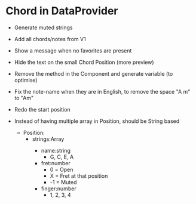 Chord in DataProvider
=====================

* Generate muted strings

* Add all chords/notes from V1

* Show a message when no favorites are present
* Hide the text on the small Chord Position (more preview)
* Remove the method in the Component and generate variable (to optimise)
* Fix the note-name when they are in English, to remove the space "A m" to "Am"

* Redo the start position

* Instead of having multiple array in Position, should be String based
    * Position:
        * strings:Array<String>
            * name:string
                * G, C, E, A
            * fret:number
                * 0 = Open
                * X = Fret at that position
                * -1 = Muted
            * finger:number
                * 1, 2, 3, 4
